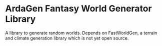 # ArdaGen Fantasy World Generator Library
A library to generate random worlds.
Depends on FastWorldGen, a terrain and climate generation library which is not yet open source.